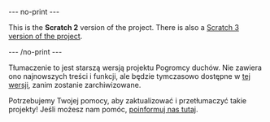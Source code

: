 --- no-print ---

This is the **Scratch 2** version of the project. There is also a [Scratch 3 version of the project](https://projects.raspberrypi.org/pl-PL/projects/ghostbusters).

--- /no-print ---

Tłumaczenie to jest starszą wersją projektu Pogromcy duchów. Nie zawiera ono najnowszych treści i funkcji, ale będzie tymczasowo dostępne w [tej wersji](images/ghostbusters-pl-PL.pdf), zanim zostanie zarchiwizowane. 

Potrzebujemy Twojej pomocy, aby zaktualizować i przetłumaczyć takie projekty! Jeśli możesz nam pomóc, [poinformuj nas tutaj](http://rpf.io/translators).

